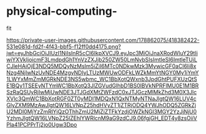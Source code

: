 # physical-computing-

fit

https://private-user-images.githubusercontent.com/178862075/418382422-531e081d-fd2f-4f43-bbf5-f12ff0dd4175.png?jwt=eyJhbGciOiJIUzI1NiIsInR5cCI6IkpXVCJ9.eyJpc3MiOiJnaXRodWIuY29tIiwiYXVkIjoicmF3LmdpdGh1YnVzZXJjb250ZW50LmNvbSIsImtleSI6ImtleTUiLCJleHAiOjE3NDQ5MDQyNzMsIm5iZiI6MTc0NDkwMzk3MywicGF0aCI6Ii8xNzg4NjIwNzUvNDE4MzgyNDIyLTUzMWUwODFkLWZkMmYtNGY0My1iYmY1LWYxMmZmMGRkNDE3NS5wbmc_WC1BbXotQWxnb3JpdGhtPUFXUzQtSE1BQy1TSEEyNTYmWC1BbXotQ3JlZGVudGlhbD1BS0lBVkNPRFlMU0E1M1BRSzRaQSUyRjIwMjUwNDE3JTJGdXMtZWFzdC0xJTJGczMlMkZhd3M0X3JlcXVlc3QmWC1BbXotRGF0ZT0yMDI1MDQxN1QxNTMyNTNaJlgtQW16LUV4cGlyZXM9MzAwJlgtQW16LVNpZ25hdHVyZT1jZTRjODQ4YWJhODQ5ZGRkZjU2MDI0MjYzZmRlYjQzOThhZmU2MjZiZTFkYzdjOWZkNGI3MGY2YzJjNjU0YzhmJlgtQW16LVNpZ25lZEhlYWRlcnM9aG9zdCJ9.06fgjGH_EDT4y8zsOiiVPla41PCPPrTj2jo0Ugw3Dpo
